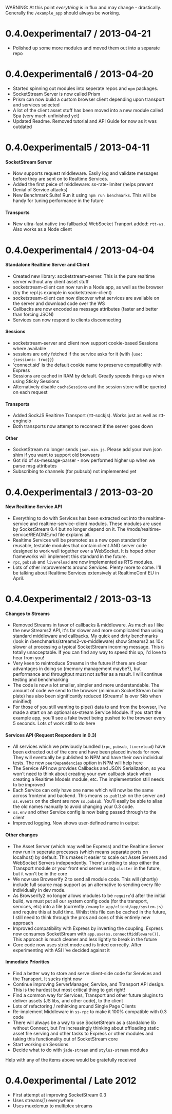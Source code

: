 WARNING: At this point *everything* is in flux and may change - drastically.
Generally the `/example_app` should always be working.

0.4.0experimental7 / 2013-04-21
===============================

* Polished up some more modules and moved them out into a separate repo



0.4.0experimental6 / 2013-04-20
===============================

* Started spinning out modules into seperate repos and `npm` packages.
* SocketStream Server is now called Prism
* Prism can now build a custom browser client depending upon transport and services selected
* A lot of the client asset stuff has been moved into a new module called Spa (very much unfinished yet)
* Updated Readme. Removed tutorial and API Guide for now as it was outdated



0.4.0experimental5 / 2013-04-11
===============================

#### SocketStream Server

* Now supports request middleware. Easily log and validate messages before they are sent on to Realtime Services.
* Added the first peice of middleware: ss-rate-limiter (helps prevent Denial of Service attacks)
* New Benchmark Suite! Run it using `npm run benchmarks`. This will be handy for tuning performance in the future


#### Transports

* New ultra-fast native (no fallbacks) WebSocket Tranport added: `rtt-ws`. Also works as a Node client



0.4.0experimental4 / 2013-04-04
===============================

#### Standalone Realtime Server and Client

* Created new library: socketstream-server. This is the pure realtime server without any client asset stuff
* socketstream-client can now run in a Node app, as well as the browser (try the repl.js example in socketstream-client)
* socketstream-client can now discover what services are available on the server and download code over the WS
* Callbacks are now encoded as message attributes (faster and better than forcing JSON)
* Services can now respond to clients disconnecting

#### Sessions

* socketstream-server and client now support cookie-based Sessions where available
* sessions are only fetched if the service asks for it (with `{use: {sessions: true}}`)
* 'connect.sid' is the default cookie name to preserve compatibility with Express
* Sessions are cached in RAM by default. Greatly speeds things up when using Sticky Sessions
* Alternatively disable `cacheSessions` and the session store will be queried on each request

#### Transports

* Added SockJS Realtime Transport (rtt-sockjs). Works just as well as rtt-engineio 
* Both transports now attempt to reconnect if the server goes down

#### Other

* SocketStream no longer sends `json.min.js`. Please add your own json shim if you want to support old browsers
* Got rid of ss-message-parser - now performed higher up when we parse msg attributes
* Subscribing to channels (for pubsub) not implemented yet



0.4.0experimental3 / 2013-03-20
===============================

#### New Realtime Service API

* Everything to do with Services has been extracted out into the realtime-service and realtime-service-client modules. These modules are used by SocketStream 0.4 but no longer depend on it. The /mods/realtime-service/README.md file explains all.
* Realtime Services will be promoted as a new open standard for reusable, testable modules that contain client AND server code designed to work well together over a WebSocket. It is hoped other frameworks will implement this standard in the future.
* `rpc`, `pubsub` and `livereload` are now implemented as RTS modules.
* Lots of other improvements around Services. Plenty more to come. I'll be talking about Realtime Services extensively at RealtimeConf EU in April.



0.4.0experimental2 / 2013-03-13
===============================

#### Changes to Streams

* Removed Streams in favor of callbacks & middleware. As much as I like the new Streams2 API, it's far slower and more complicated than using standard middleware and callbacks. My quick and dirty benchmarks (look in /benchmarks/streams2-vs-middleware) show Streams2 as 10x slower at processing a typical SocketStream incoming message. This is totally unacceptable. If you can find any way to speed this up, I'd love to hear from you!
* Very keen to reintroduce Streams in the future if there are clear advantages in doing so (memory management maybe?), but performance and throughput must not suffer as a result. I will continue testing and benchmarking
* The code is now a lot smaller, simpler and more understandable. The amount of code we send to the browser (minimum SocketStream boiler plate) has also been significantly reduced (Streams1 is over 5kb when minified)
* For those of you still wanting to pipe() data to and from the browser, I've made a start on an optional ss-stream Service Module. If you start the example app, you'll see a fake tweet being pushed to the browser every 5 seconds. Lots of work still to do here


#### Services API (Request Responders in 0.3)

* All services which we previously bundled (`rpc`, `pubsub`, `livereload`) have been extracted out of the core and have been placed in`/mods` for now. They will eventually be published to NPM and have their own individual tests. The new `peerDependencies` option in NPM will help here
* The Service API now provides Callbacks and JSON Serialization, so you won't need to think about creating your own callback stack when creating a Realtime Models module, etc. The implementation still needs to be improved
* Each Service can only have one name which will now be the same across frontend and backend. This means `ss.publish` on the server and `ss.events` on the client are now `ss.pubsub`. You'll easily be able to alias the old names manually to avoid changing your 0.3 code.
* `ss.env` and other Service config is now being passed through to the client
* Improved logging. Now shows user-defined name in output


#### Other changes

* The Asset Server (which may well be Express) and the Realtime Server now run in seperate processes (which means separate ports on localhost) by default. This makes it easier to scale out Asset Servers and WebSocket Servers independently. There's nothing to stop either the Transport module or your front end server using `cluster` in the future, but it won't be in the core
* We now use Browserify 2 to send all module code. This will (shortly) include full source map support as an alternative to sending every file individually in dev mode.
* As Browserify2 no longer allows modules to be `require`'d after the initial build, we must put all our system config code (for the transport, services, etc) into a file (currently `/example_app/client/app/system.js`) and require this at build time. Whilst this file can be cached in the future, I still need to think through the pros and cons of this entirely new approach
* Improved compatibility with Express by inverting the coupling. Express now consumes SocketStream with `app.use(ss.connectMiddleware())`. This approach is much cleaner and less lightly to break in the future
* Core code now uses strict mode and is linted correctly. After experimenting with ASI I've decided against it


#### Immediate Priorities

* Find a better way to store and serve client-side code for Services and the Transport. It sucks right now
* Continue improving ServerManager, Service, and Transport API design. This is the hardest but most critical thing to get right!
* Find a common way for Services, Transport and other future plugins to deliver assets (JS libs, and other code), to the client
* Lots of refactoring / rethinking around Single Page Clients
* Re-implement Middleware in `ss-rpc` to make it 100% compatible with 0.3 code
* There will always be a way to use SocketStream as a standalone lib without Connect, but I'm increasingly thinking about offloading static asset file serving and other tasks to Express or other modules and taking this functionality out of SocketStream core
* Start working on Sessions
* Decide what to do with `jade-stream` and `stylus-stream` modules

Help with any of the items above would be gratefully received



0.4.0experimental / Late 2012
=============================

* First attempt at improving SocketStream 0.3
* Uses streams(1) everywhere
* Uses muxdemux to multiplex streams